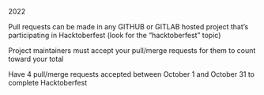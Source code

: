 2022


Pull requests can be made in any GITHUB or GITLAB hosted project that’s participating in Hacktoberfest (look for the “hacktoberfest” topic)

Project maintainers must accept your pull/merge requests for them to count toward your total

Have 4 pull/merge requests accepted between October 1 and October 31 to complete Hacktoberfest
